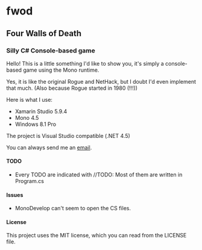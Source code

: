 # fwod
## Four Walls of Death
### Silly C# Console-based game

Hello! This is a little something I'd like to show you, it's simply a console-based game using the Mono runtime.

Yes, it is like the original Rogue and NetHack, but I doubt I'd even implement that much.
(Also because Rogue started in 1980 (!!!))

Here is what I use:
- Xamarin Studio 5.9.4
- Mono 4.5
- Windows 8.1 Pro

The project is Visual Studio compatible (.NET 4.5)

You can always send me an [email](devddstuff@gmail.com).

#### TODO
- Every TODO are indicated with //TODO:
Most of them are written in Program.cs

#### Issues
- MonoDevelop can't seem to open the CS files.

#### License
This project uses the MIT license, which you can read from the LICENSE file.